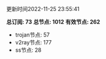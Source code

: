 更新时间2022-11-25 23:55:41

**总订阅: 73**
**总节点: 1012**
**有效节点: 262**
- trojan节点: 57
- v2ray节点: 177
- ss节点: 28
